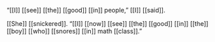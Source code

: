 “[[I]] [[see]] [[the]] [[good]] [[in]] people,” [[I]] [[said]].

[[She]] [[snickered]]. “[[I]] [[now]] [[see]] [[the]] [[good]] [[in]] [[the]] [[boy]] [[who]] [[snores]] [[in]] math [[class]].”